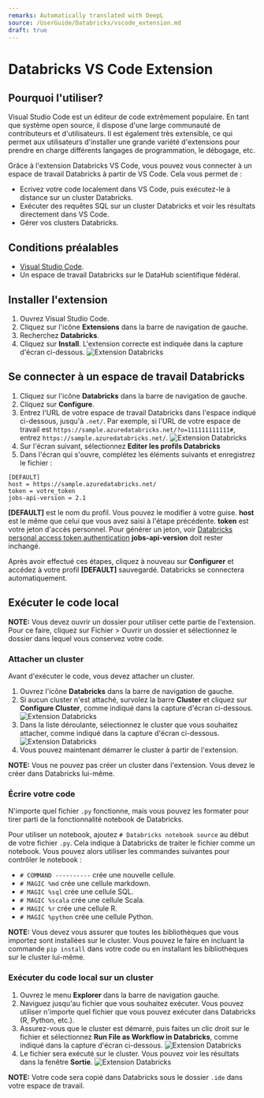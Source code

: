 ```yaml
---
remarks: Automatically translated with DeepL
source: /UserGuide/Databricks/vscode_extension.md
draft: true
---
```


# Databricks VS Code Extension

## Pourquoi l'utiliser?

Visual Studio Code est un éditeur de code extrêmement populaire. En tant que système open source, il dispose d'une large communauté de contributeurs et d'utilisateurs. Il est également très extensible, ce qui permet aux utilisateurs d'installer une grande variété d'extensions pour prendre en charge différents langages de programmation, le débogage, etc.

Grâce à l'extension Databricks VS Code, vous pouvez vous connecter à un espace de travail Databricks à partir de VS Code. Cela vous permet de :

* Ecrivez votre code localement dans VS Code, puis exécutez-le à distance sur un cluster Databricks.
* Exécuter des requêtes SQL sur un cluster Databricks et voir les résultats directement dans VS Code.
* Gérer vos clusters Databricks.

## Conditions préalables

* [Visual Studio Code](https://code.visualstudio.com/).
* Un espace de travail Databricks sur le DataHub scientifique fédéral.

## Installer l'extension

1. Ouvrez Visual Studio Code.
1. Cliquez sur l'icône **Extensions** dans la barre de navigation de gauche.
1. Recherchez **Databricks**.
1. Cliquez sur **Install**. L'extension correcte est indiquée dans la capture d'écran ci-dessous.
![Extension Databricks](./vscode_databricks_1.png)

## Se connecter à un espace de travail Databricks

1. Cliquez sur l'icône **Databricks** dans la barre de navigation de gauche.
1. Cliquez sur **Configure**.
1. Entrez l'URL de votre espace de travail Databricks dans l'espace indiqué ci-dessous, jusqu'à `.net/`. Par exemple, si l'URL de votre espace de travail est `https://sample.azuredatabricks.net/?o=111111111111#`, entrez `https://sample.azuredatabricks.net/`.
![Extension Databricks](./vscode_databricks_2.png)
1. Sur l'écran suivant, sélectionnez **Editer les profils Databricks**
1. Dans l'écran qui s'ouvre, complétez les éléments suivants et enregistrez le fichier :
```
[DEFAULT]
host = https://sample.azuredatabricks.net/
token = votre_token
jobs-api-version = 2.1
```
**[DEFAULT]** est le nom du profil. Vous pouvez le modifier à votre guise.
**host** est le même que celui que vous avez saisi à l'étape précédente.
**token** est votre jeton d'accès personnel. Pour générer un jeton, voir [Databricks personal access token authentication](https://docs.databricks.com/en/dev-tools/auth.html#databricks-personal-access-token-authentication)
**jobs-api-version** doit rester inchangé.

Après avoir effectué ces étapes, cliquez à nouveau sur **Configurer** et accédez à votre profil **[DEFAULT]** sauvegardé. Databricks se connectera automatiquement.

## Exécuter le code local

**NOTE:** Vous devez ouvrir un dossier pour utiliser cette partie de l'extension. Pour ce faire, cliquez sur Fichier > Ouvrir un dossier et sélectionnez le dossier dans lequel vous conservez votre code.

### Attacher un cluster

Avant d'exécuter le code, vous devez attacher un cluster.

1. Ouvrez l'icône **Databricks** dans la barre de navigation de gauche.
1. Si aucun cluster n'est attaché, survolez la barre **Cluster** et cliquez sur **Configure Cluster**, comme indiqué dans la capture d'écran ci-dessous.
![Extension Databricks](./vscode_databricks_3.png)
1. Dans la liste déroulante, sélectionnez le cluster que vous souhaitez attacher, comme indiqué dans la capture d'écran ci-dessous.
![Extension Databricks](./vscode_databricks_4.png)
1. Vous pouvez maintenant démarrer le cluster à partir de l'extension.

**NOTE:** Vous ne pouvez pas créer un cluster dans l'extension. Vous devez le créer dans Databricks lui-même.

### Écrire votre code

N'importe quel fichier `.py` fonctionne, mais vous pouvez les formater pour tirer parti de la fonctionnalité notebook de Databricks.

Pour utiliser un notebook, ajoutez `# Databricks notebook source` au début de votre fichier `.py`. Cela indique à Databricks de traiter le fichier comme un notebook. Vous pouvez alors utiliser les commandes suivantes pour contrôler le notebook :

* `# COMMAND ----------` crée une nouvelle cellule.
* `# MAGIC %md` crée une cellule markdown.
* `# MAGIC %sql` crée une cellule SQL.
* `# MAGIC %scala` crée une cellule Scala.
* `# MAGIC %r` crée une cellule R.
* `# MAGIC %python` crée une cellule Python.

**NOTE:** Vous devez vous assurer que toutes les bibliothèques que vous importez sont installées sur le cluster. Vous pouvez le faire en incluant la commande `pip install` dans votre code ou en installant les bibliothèques sur le cluster lui-même.

### Exécuter du code local sur un cluster

1. Ouvrez le menu **Explorer** dans la barre de navigation gauche.
1. Naviguez jusqu'au fichier que vous souhaitez exécuter. Vous pouvez utiliser n'importe quel fichier que vous pouvez exécuter dans Databricks (R, Python, etc.).
1. Assurez-vous que le cluster est démarré, puis faites un clic droit sur le fichier et sélectionnez **Run File as Workflow in Databricks**, comme indiqué dans la capture d'écran ci-dessous.
![Extension Databricks](./vscode_databricks_5.png)
1. Le fichier sera exécuté sur le cluster. Vous pouvez voir les résultats dans la fenêtre **Sortie**.
![Extension Databricks](./vscode_databricks_6.png)

**NOTE:** Votre code sera copié dans Databricks sous le dossier `.ide` dans votre espace de travail.

